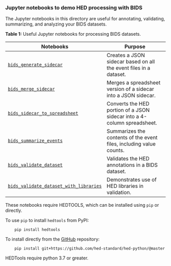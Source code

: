 ### Jupyter notebooks to demo HED processing with BIDS

The Jupyter notebooks in this directory are useful for annotating,
validating, summarizing, and analyzing your BIDS datasets.

**Table 1:** Useful Jupyter notebooks for processing BIDS datasets.

|Notebooks                 | Purpose                            | 
| ------------------------ | ---------------------------------- | 
| [`bids_generate_sidecar`](https://github.com/hed-standard/hed-examples/blob/main/hedcode/jupyter_notebooks/bids_generate_sidecar.ipynb)  | Creates a JSON sidecar based on all the event files in a dataset. |
| [`bids_merge_sidecar`](https://github.com/hed-standard/hed-examples/blob/main/hedcode/jupyter_notebooks/bids_merge_sidecar.ipynb)    | Merges a spreadsheet version of a sidecar into a JSON sidecar. |
| [`bids_sidecar_to_spreadsheet`](https://github.com/hed-standard/hed-examples/blob/main/hedcode/jupyter_notebooks/bids_sidecar_to_spreadsheet.ipynb) | Converts the HED portion of a JSON sidecar into a 4-column spreadsheet. |
| [`bids_summarize_events`](https://github.com/hed-standard/hed-examples/blob/main/hedcode/jupyter_notebooks/bids_summarize_events.ipynb) | Summarizes the contents of the event files, including value counts.
| [`bids_validate_dataset`](https://github.com/hed-standard/hed-examples/blob/main/hedcode/jupyter_notebooks/bids_validate_dataset.ipynb)   | Validates the HED annotations in a BIDS dataset. |  
| [`bids_validate_dataset_with_libraries`](https://github.com/hed-standard/hed-examples/blob/main/hedcode/jupyter_notebooks/bids_validate_dataset_with_libraries.ipynb)   | Demonstrates use of HED libraries in validation. |  

These notebooks require HEDTOOLS, which can be installed using `pip` or directly.

To use `pip` to install `hedtools` from PyPI:

   ```
       pip install hedtools
   ```

To install directly from the 
[GitHub](https://github.com/hed-standard/hed-python) repository:

   ```
       pip install git+https://github.com/hed-standard/hed-python/@master
   ```

HEDTools require python 3.7 or greater.

